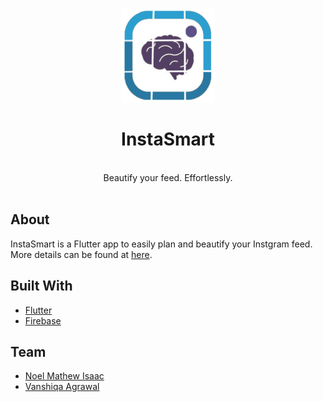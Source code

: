 <br />
<p align="center">
  <a href="https://popcorn-data.herokuapp.com/">
    <img src="assets/images/instasmartLogo.png" alt="Logo" width="150" height="150">
  </a>

  <h1 align="center">InstaSmart<br />
  </h1>

  <p align="center">
  <br />
    Beautify your feed. Effortlessly.
    <br />
    <br />



## About
InstaSmart is a Flutter app to easily plan and beautify your Instgram feed. More details can be found at [here](https://docs.google.com/document/d/1zLvbWGw6q75HyQKes5T7n6x1hmygoy8gyzssS_MPyGE/edit?usp=sharing).


## Built With
* [Flutter](https://flutter.dev/)
* [Firebase](https://firebase.google.com/)


## Team
* [Noel Mathew Isaac](https://github.com/noelmathewisaac)
* [Vanshiqa Agrawal](https://github.com/vanshiqa)


